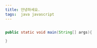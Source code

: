 ```yaml
---
title: 안녕하세요.
tags:  java javascript
---
```


```java

public static void main(String[] args){

}
```